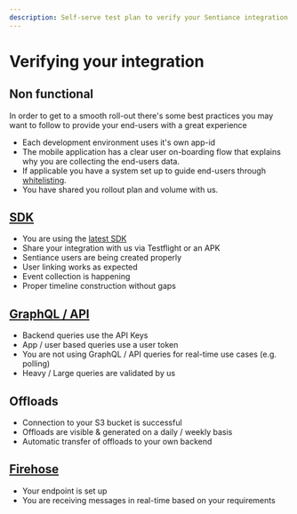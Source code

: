 ```yaml
---
description: Self-serve test plan to verify your Sentiance integration before go-live.
---
```


# Verifying your integration

## Non functional

In order to get to a smooth roll-out there's some best practices you may want to follow to provide your end-users with a great experience

* Each development environment uses it's own app-id
* The mobile application has a clear user on-boarding flow that explains why you are collecting the end-users data.
* If applicable you have a system set up to guide end-users through [whitelisting](https://dontkillmyapp.com/).
* You have shared you rollout plan and volume with us.

## [SDK](../sdk/getting-started/android-sdk/include-sdk.md)

* You are using the [latest SDK](../sdk/changelog/)
* Share your integration with us via Testflight or an APK
* Sentiance users are being created properly
* User linking works as expected
* Event collection is happening
* Proper timeline construction without gaps

## [GraphQL / API](../backend/graphql.md)

* Backend queries use the API Keys
* App / user based queries use a user token
* You are not using GraphQL / API queries for real-time use cases \(e.g. polling\)
* Heavy / Large queries are validated by us

## Offloads

* Connection to your S3 bucket is successful
* Offloads are visible & generated on a daily / weekly basis
* Automatic transfer of offloads to your own backend

## [Firehose](firehose.md)

* Your endpoint is set up
* You are receiving messages in real-time based on your requirements



